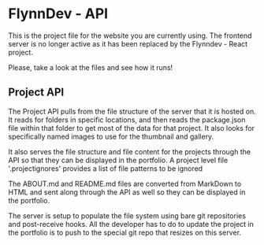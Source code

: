 # FlynnDev - API
This is the project file for the website you are currently using.  The frontend server is no longer active as it has been replaced by the Flynndev - React project.  

Please, take a look at the files and see how it runs!

## Project API

The Project API pulls from the file structure of the server that it is hosted on.  It reads for folders in specific locations, and then reads the package.json file within that folder to get most of the data for that project.  It also looks for specifically named images to use for the thumbnail and gallery.

It also serves the file structure and file content for the projects through the API so that they can be displayed in the portfolio. A project level file '.projectignores' provides a list of file patterns to be ignored

The ABOUT.md and README.md files are converted from MarkDown to HTML and sent along through the API as well so they can be displayed in the portfolio.

The server is setup to populate the file system using bare git repositories and post-receive hooks.  All the developer has to do to update the project in the portfolio is to push to the special git repo that resizes on this server.

